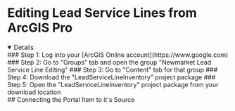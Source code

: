 # Editing Lead Service Lines from ArcGIS Pro

<details open>
### Step 1: Log into your [ArcGIS Online account](https://www.google.com)
### Step 2: Go to "Groups" tab and open the group "Newmarket Lead Service Line Editing"
### Step 3: Go to "Content" tab for that group
### Step 4: Download the "LeadServiceLineInventory" project package
### Step 5: Open the "LeadServiceLineInventory" project package from your download location
</details>
## Connecting the Portal Item to it's Source

